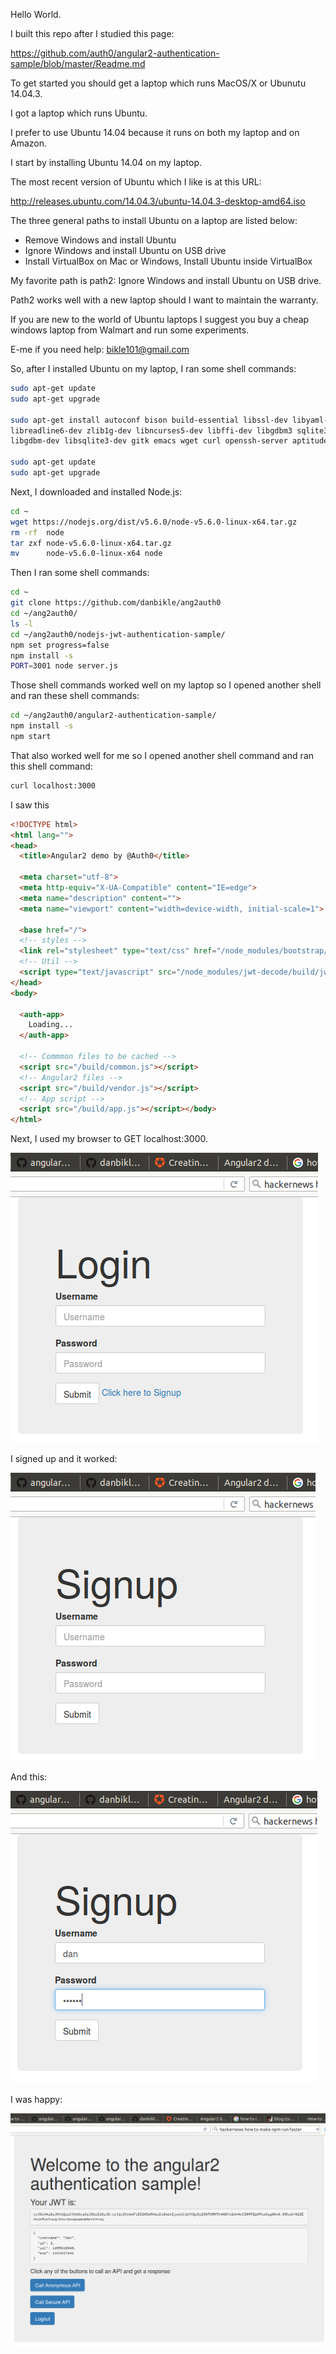 Hello World.

I built this repo after I studied this page:

https://github.com/auth0/angular2-authentication-sample/blob/master/Readme.md

To get started you should get a laptop which runs MacOS/X or Ubunutu 14.04.3.

I got a laptop which runs Ubuntu.

I prefer to use Ubuntu 14.04 because it runs on both my laptop and on Amazon.

I start by installing Ubuntu 14.04 on my laptop.

The most recent version of Ubuntu which I like is at this URL:

http://releases.ubuntu.com/14.04.3/ubuntu-14.04.3-desktop-amd64.iso

The three general paths to install Ubuntu on a laptop are listed below:

- Remove Windows and install Ubuntu
- Ignore Windows and install Ubuntu on USB drive
- Install VirtualBox on Mac or Windows, Install Ubuntu inside VirtualBox

My favorite path is path2: Ignore Windows and install Ubuntu on USB drive.

Path2 works well with a new laptop should I want to maintain the warranty.

If you are new to the world of Ubuntu laptops I suggest you buy a cheap windows laptop from Walmart and run some experiments.

E-me if you need help: bikle101@gmail.com

So, after I installed Ubuntu on my laptop, I ran some shell commands:
```bash
sudo apt-get update
sudo apt-get upgrade

sudo apt-get install autoconf bison build-essential libssl-dev libyaml-dev \
libreadline6-dev zlib1g-dev libncurses5-dev libffi-dev libgdbm3 sqlite3    \
libgdbm-dev libsqlite3-dev gitk emacs wget curl openssh-server aptitude

sudo apt-get update
sudo apt-get upgrade
```

Next, I downloaded and installed Node.js:
```bash
cd ~
wget https://nodejs.org/dist/v5.6.0/node-v5.6.0-linux-x64.tar.gz
rm -rf  node
tar zxf node-v5.6.0-linux-x64.tar.gz
mv      node-v5.6.0-linux-x64 node
```

Then I ran some shell commands:
```bash
cd ~
git clone https://github.com/danbikle/ang2auth0
cd ~/ang2auth0/
ls -l
cd ~/ang2auth0/nodejs-jwt-authentication-sample/
npm set progress=false
npm install -s
PORT=3001 node server.js
```

Those shell commands worked well on my laptop so I opened another shell and ran these shell commands:
```bash
cd ~/ang2auth0/angular2-authentication-sample/
npm install -s
npm start
```

That also worked well for me so I opened another shell command and ran this shell command:
```bash
curl localhost:3000
```

I saw this
```html
<!DOCTYPE html>
<html lang="">
<head>
  <title>Angular2 demo by @Auth0</title>

  <meta charset="utf-8">
  <meta http-equiv="X-UA-Compatible" content="IE=edge">
  <meta name="description" content="">
  <meta name="viewport" content="width=device-width, initial-scale=1">

  <base href="/">
  <!-- styles -->
  <link rel="stylesheet" type="text/css" href="/node_modules/bootstrap/dist/css/bootstrap.css">
  <!-- Util -->
  <script type="text/javascript" src="/node_modules/jwt-decode/build/jwt-decode.js"></script>
</head>
<body>

  <auth-app>
    Loading...
  </auth-app>

  <!-- Commmon files to be cached -->
  <script src="/build/common.js"></script>
  <!-- Angular2 files -->
  <script src="/build/vendor.js"></script>
  <!-- App script -->
  <script src="/build/app.js"></script></body>
</html>
```

Next, I used my browser to GET localhost:3000.

![a1.png](images/a1.png)

I signed up and it worked:

![a2.png](images/a2.png)

And this:

![a3.png](images/a3.png)

I was happy:

![a4.png](images/a4.png)
